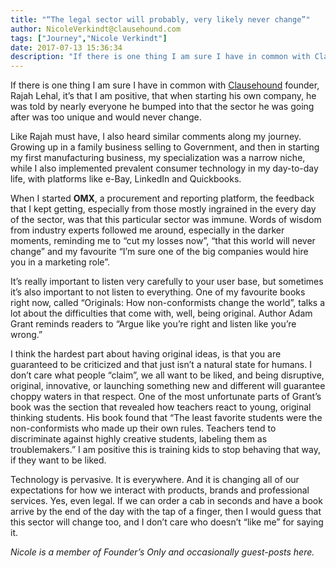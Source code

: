 ```yaml
---
title: "“The legal sector will probably, very likely never change”"
author: NicoleVerkindt@clausehound.com
tags: ["Journey","Nicole Verkindt"]
date: 2017-07-13 15:36:34
description: "If there is one thing I am sure I have in common with Clausehound founder, Rajah Lehal, it’s that I am positive, that when starting his own company,  he was told by nearly everyone he bumped into that the sector he was going after was too unique and would never change."
---
```


If there is one thing I am sure I have in common with [Clausehound](https://about.clausehound.com/) founder, Rajah Lehal, it’s that I am positive, that when starting his own company,  he was told by nearly everyone he bumped into that the sector he was going after was too unique and would never change. 

 

Like Rajah must have, I also heard similar comments along my journey. Growing up in a family business selling to Government, and then in starting my first manufacturing business, my specialization was a narrow niche, while I also implemented prevalent consumer technology in my day-to-day life, with platforms like e-Bay, LinkedIn and Quickbooks. 

 

When I started **OMX**, a procurement and reporting platform, the feedback that I kept getting, especially from those mostly ingrained in the every day of the sector, was that this particular sector was immune. Words of wisdom from industry experts followed me around, especially in the darker moments, reminding me to “cut my losses now”, “that this world will never change” and my favourite “I’m sure one of the big companies would hire you in a marketing role”. 

 

It’s really important to listen very carefully to your user base, but sometimes it’s also important to not listen to everything. One of my favourite books right now, called “Originals: How non-conformists change the world”, talks a lot about the difficulties that come with, well, being original. Author Adam Grant reminds readers to “Argue like you’re right and listen like you’re wrong.” 

I think the hardest part about having original ideas, is that you are guaranteed to be criticized and that just isn’t a natural state for humans. I don’t care what people “claim”, we all want to be liked, and being disruptive, original, innovative, or launching something new and different will guarantee choppy waters in that respect. One of the most unfortunate parts of Grant’s book was the section that revealed how teachers react to young, original thinking students. His book found that “The least favorite students were the non-conformists who made up their own rules. Teachers tend to discriminate against highly creative students, labeling them as troublemakers.” I am positive this is training kids to stop behaving that way, if they want to be liked. 

 

Technology is pervasive. It is everywhere. And it is changing all of our expectations for how we interact with products, brands and professional services. Yes, even legal. If we can order a cab in seconds and have a book arrive by the end of the day with the tap of a finger, then I would guess that this sector will change too, and I don’t care who doesn’t “like me” for saying it.  

*Nicole is a member of Founder’s Only and occasionally guest-posts here.*
